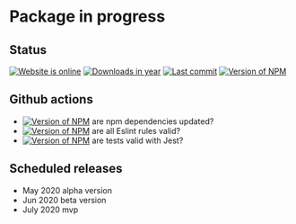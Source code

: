 # Package in progress

## Status

[![Website is online][web-up]][web-up]
[![Downloads in year][downloads-year]][downloads-year]
[![Last commit][last-commit]][last-commit]
[![Version of NPM][npm-version]][npm-version]

## Github actions

 - [![Version of NPM][check-audit]][check-audit] are npm dependencies updated?
 - [![Version of NPM][check-eslint]][check-eslint] are all Eslint rules valid?
 - [![Version of NPM][check-jest]][check-jest] are tests valid with Jest?


[web-up]: https://img.shields.io/website?color=green&url=http%3A%2F%2Fbearicorn.com
[downloads-year]: https://img.shields.io/npm/dy/bear?color=green
[npm-version]: https://img.shields.io/npm/v/bear?color=green
[last-commit]: https://img.shields.io/github/last-commit/ondrek/bear?color=green
[check-jest]: https://img.shields.io/github/workflow/status/ondrek/bear/jest?color=green&label=jest
[check-eslint]: https://img.shields.io/github/workflow/status/ondrek/bear/eslint?color=green&label=eslint
[check-audit]: https://img.shields.io/github/workflow/status/ondrek/bear/audit?color=green&label=audit

## Scheduled releases

 - May 2020 alpha version
 - Jun 2020 beta version
 - July 2020 mvp
